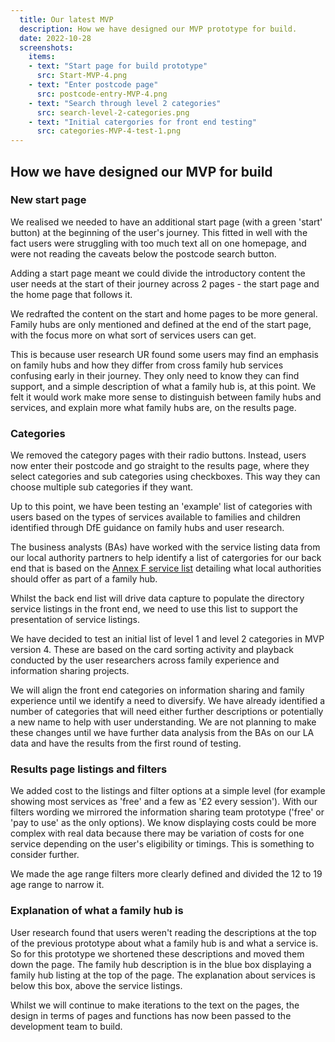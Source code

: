 ```yaml
---
  title: Our latest MVP
  description: How we have designed our MVP prototype for build.
  date: 2022-10-28
  screenshots:
    items:
    - text: "Start page for build prototype"
      src: Start-MVP-4.png
    - text: "Enter postcode page"
      src: postcode-entry-MVP-4.png
    - text: "Search through level 2 categories"
      src: search-level-2-categories.png
    - text: "Initial catergories for front end testing"
      src: categories-MVP-4-test-1.png 
---
```


## How we have designed our MVP for build

### New start page

We realised we needed to have an additional start page (with a green 'start' button) at the beginning of the user's journey. This fitted in well with the fact users were struggling with too much text all on one homepage, and were not reading the caveats below the postcode search button. 

Adding a start page meant we could divide the introductory content the user needs at the start of their journey across 2 pages - the start page and the home page that follows it. 

We redrafted the content on the start and home pages to be more general. Family hubs are only mentioned and defined at the end of the start page, with the focus more on what sort of services users can get. 

This is because user research UR found some users may find an emphasis on family hubs and how they differ from cross family hub services confusing early in their journey. They only need to know they can find support, and a simple description of what a family hub is, at this point.  We felt it would work make more sense to distinguish between family hubs and services, and explain more what family hubs are, on the results page.

### Categories

We removed the category pages with their radio buttons. Instead, users now enter their postcode and go straight to the results page, where they select categories and sub categories using checkboxes. This way they can choose multiple sub categories if they want.

Up to this point, we have been testing an 'example' list of categories with users based on the types of services available to families and children identified through DfE guidance on family hubs and user research.

The business analysts (BAs) have worked with the service listing data from our local authority partners to help identify a list of catergories for our back end that is based on the [Annex F service list](https://assets.publishing.service.gov.uk/government/uploads/system/uploads/attachment_data/file/1096773/Annex_F_-_family_hub_service_expectations.pdf) detailing what local authorities should offer as part of a family hub.

Whilst the back end list will drive data capture to populate the directory service listings in the front end, we need to use this list to support the presentation of service listings.

We have decided to test an initial list of level 1 and level 2 categories in MVP version 4. These are based on the card sorting activity and playback conducted by the user researchers across family experience and information sharing projects.

We will align the front end categories on information sharing and family experience until we identify a need to diversify. We have already identified a number of categories that will need either further descriptions or potentially a new name to help with user understanding. We are not planning to make these changes until we have further data analysis from the BAs on our LA data and have the results from the first round of testing.

### Results page listings and filters

We added cost to the listings and filter options at a simple level (for example showing most services as 'free' and a few as '£2 every session'). With our filters wording we mirrored the information sharing team prototype ('free' or 'pay to use' as the only options). We know displaying costs could be more complex with real data because there may be variation of costs for one service depending on the user's eligibility or timings. This is something to consider further.

We made the age range filters more clearly defined and divided the 12 to 19 age range to narrow it.

### Explanation of what a family hub is

User research found that users weren't reading the descriptions at the top of the previous prototype about what a family hub is and what a service is. So for this prototype we shortened these descriptions and moved them down the page. The family hub description is in the blue box displaying a family hub listing at the top of the page. The explanation about services is below this box, above the service listings.

Whilst we will continue to make iterations to the text on the pages, the design in terms of pages and functions has now been passed to the development team to build. 

